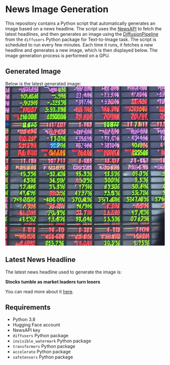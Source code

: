 # News Image Generation
This repository contains a Python script that automatically generates an image based on a news headline. The script uses the [NewsAPI](https://newsapi.org/) to fetch the latest headlines, and then generates an image using the [DiffusionPipeline](https://github.com/huggingface/diffusers) from the `diffusers` Python package for Text-to-Image task.
The script is scheduled to run every few minutes. Each time it runs, it fetches a new headline and generates a new image, which is then displayed below. The image generation process is performed on a GPU.

## Generated Image
Below is the latest generated image:
![Generated Image](image.png)

## Latest News Headline
The latest news headline used to generate the image is:

**Stocks tumble as market leaders turn losers**

You can read more about it [here](https://news.google.com/rss/articles/CBMihgFBVV95cUxPN1RnM3Jjc09wUV9fNGJmMU5tbWxRZEMtZ1o2b3pqb3VKekRBUGxWc3liWHdOZnVOM2RVMkozODJLcmZmaWNua2twcGNXRWk0NXphT1NqUXhhUFJkVnliVnhsT0p0ckFFYzNydngxN04wWjVVQ0F5Y1AxUUFhdFYtR1o3TVNyUQ?oc=5).

## Requirements
- Python 3.8
- Hugging Face account
- NewsAPI key
- `diffusers` Python package
- `invisible_watermark` Python package
- `transformers` Python package
- `accelerate` Python package
- `safetensors` Python package
